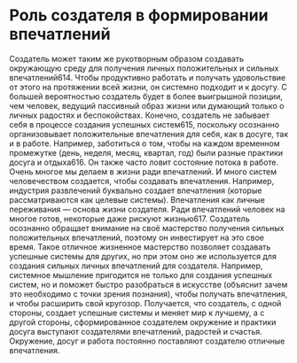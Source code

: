 # Роль создателя в формировании впечатлений

Создатель может таким же рукотворным образом создавать окружающую среду для получения личных положительных и сильных впечатлений614. Чтобы продуктивно работать и получать удовольствие от этого на протяжении всей жизни, он системно подходит и к досугу.
С большей вероятностью создатель будет в более выигрышной позиции, чем человек, ведущий пассивный образ жизни или думающий только о личных радостях и беспокойствах. Конечно, создатель не забывает себя в процессе создания успешных систем615, поскольку осознанно организовывает положительные впечатления для себя, как в досуге, так и в работе. Например, заботиться о том, чтобы на каждом временном промежутке (день, неделя, месяц, квартал, год) были разные практики досуга и отдыха616. Он также часто ловит состояние потока в работе.
Очень многое мы делаем в жизни ради впечатлений. И много систем человечеством создается, чтобы создавать впечатления. Например, индустрия развлечений буквально создает впечатления (которые рассматриваются как целевые системы).
Впечатления как личные переживания — основа жизни создателя. Ради впечатлений человек на многое готов, некоторые даже рискуют жизнью617. Создатель осознанно обращает внимание на своё мастерство получения сильных положительных впечатлений, поэтому он инвестирует на это свое время. Такое отличное жизненное мастерство позволяет создавать успешные системы для других, но при этом оно же используется для создания сильных личных впечатлений для создателя. Например, системное мышление пригодится не только для создания успешных систем, но и поможет быстро разобраться в искусстве (объяснит зачем это необходимо с точки зрения познания), чтобы получать впечатления, и чтобы расширить свой кругозор.
Получается, что создатель, с одной стороны, создает успешные системы и меняет мир к лучшему, а с другой стороны, сформированное создателем окружение и практики досуга выступают создателями впечатлений, радостей и счастья. Окружение, досуг и работа постоянно поставляют создателю отличные впечатления.

